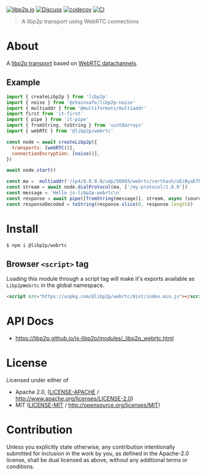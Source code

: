 [![libp2p.io](https://img.shields.io/badge/project-libp2p-yellow.svg?style=flat-square)](http://libp2p.io/)
[![Discuss](https://img.shields.io/discourse/https/discuss.libp2p.io/posts.svg?style=flat-square)](https://discuss.libp2p.io)
[![codecov](https://img.shields.io/codecov/c/github/libp2p/js-libp2p.svg?style=flat-square)](https://codecov.io/gh/libp2p/js-libp2p)
[![CI](https://img.shields.io/github/actions/workflow/status/libp2p/js-libp2p/main.yml?branch=main\&style=flat-square)](https://github.com/libp2p/js-libp2p/actions/workflows/main.yml?query=branch%3Amain)

> A libp2p transport using WebRTC connections

# About

A [libp2p transport](https://docs.libp2p.io/concepts/transports/overview/) based on [WebRTC datachannels](https://webrtc.org/).

## Example

```js
import { createLibp2p } from 'libp2p'
import { noise } from '@chainsafe/libp2p-noise'
import { multiaddr } from '@multiformats/multiaddr'
import first from 'it-first'
import { pipe } from 'it-pipe'
import { fromString, toString } from 'uint8arrays'
import { webRTC } from '@libp2p/webrtc'

const node = await createLibp2p({
  transports: [webRTC()],
  connectionEncryption: [noise()],
})

await node.start()

const ma =  multiaddr('/ip4/0.0.0.0/udp/56093/webrtc/certhash/uEiByaEfNSLBexWBNFZy_QB1vAKEj7JAXDizRs4_SnTflsQ')
const stream = await node.dialProtocol(ma, ['/my-protocol/1.0.0'])
const message = `Hello js-libp2p-webrtc\n`
const response = await pipe([fromString(message)], stream, async (source) => await first(source))
const responseDecoded = toString(response.slice(0, response.length))
```

# Install

```console
$ npm i @libp2p/webrtc
```

## Browser `<script>` tag

Loading this module through a script tag will make it's exports available as `Libp2pWebrtc` in the global namespace.

```html
<script src="https://unpkg.com/@libp2p/webrtc/dist/index.min.js"></script>
```

# API Docs

- <https://libp2p.github.io/js-libp2p/modules/_libp2p_webrtc.html>

# License

Licensed under either of

- Apache 2.0, ([LICENSE-APACHE](LICENSE-APACHE) / <http://www.apache.org/licenses/LICENSE-2.0>)
- MIT ([LICENSE-MIT](LICENSE-MIT) / <http://opensource.org/licenses/MIT>)

# Contribution

Unless you explicitly state otherwise, any contribution intentionally submitted for inclusion in the work by you, as defined in the Apache-2.0 license, shall be dual licensed as above, without any additional terms or conditions.
